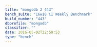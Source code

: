 ```yaml
---
title: "mongodb 2 443"
bench_suite: "16w18 CI Weekly Benchmark"
build_number: "443"
dbprofile: "mongodb"
classifier: ""
date: 2016-05-02T22:59:53
type: "bench"
---
```

